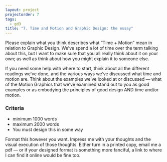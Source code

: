 ```yaml
--- 
layout: project
projectorder: 7
tags: 
  - gd3
title: "7. Time and Motion and Graphic Design: the essay"
---
```


Please explain what you think describes what “Time + Motion” mean in relation to Graphic Design. We’ve spend a lot of time over the term talking about this, but I want to make sure that you all really think about it on your own; as well as think about how you might explain it to someone else.

If you need some help with where to start, think about all the different readings we’ve done, and the various ways we’ve discussed what time and motion are. Think about the examples we’ve looked at or discussed — what of the Motion Graphics that we’ve examined stand out to you as good examples or as embodying the principles of good design AND time and/or motion.

### Criteria

- minimum 1000 words
- maximum 2000 words
- You must design this in some way 

Format this however you want. Impress me with your thoughts and the visual execution of those thoughts. Either turn in a printed copy, email me a pdf — or if your designed format is something more fanciful, a link to where I can find it online would be fine too.

